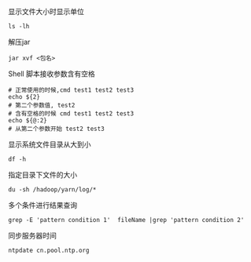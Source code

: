 显示文件大小时显示单位

```shell
ls -lh
```

解压jar

```shell
jar xvf <包名>
```

Shell 脚本接收参数含有空格

```shell
# 正常使用的时候,cmd test1 test2 test3
echo ${2}
# 第二个参数值, test2
# 含有空格的时候 cmd test1 test2 test3
echo ${@:2}
# 从第二个参数开始 test2 test3
```

显示系统文件目录从大到小

```
df -h
```

指定目录下文件的大小

```
du -sh /hadoop/yarn/log/*
```

多个条件进行结果查询

```shell
grep -E 'pattern condition 1'  fileName |grep 'pattern condition 2'
```

同步服务器时间

```shell
ntpdate cn.pool.ntp.org
```

